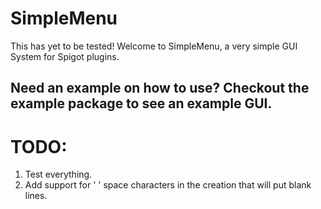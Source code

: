 # SimpleMenu
This has yet to be tested! Welcome to SimpleMenu, a very simple GUI System for Spigot plugins.

## Need an example on how to use? Checkout the example package to see an example GUI.

# TODO:
1. Test everything.
2. Add support for ' ' space characters in the creation that will put blank lines.
